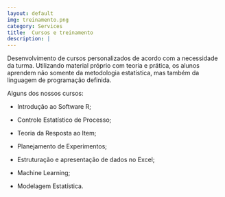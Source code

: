 ```yaml
---
layout: default
img: treinamento.png
category: Services
title:  Cursos e treinamento
description: |
---
```

Desenvolvimento de cursos personalizados de acordo com a necessidade da turma. Utilizando material próprio com teoria e prática, os alunos aprendem não somente da metodologia estatística, mas também da linguagem de programação definida.

Alguns dos nossos cursos:

- Introdução ao Software R;

- Controle Estatístico de Processo;

- Teoria da Resposta ao Item;

- Planejamento de Experimentos;

- Estruturação e apresentação de dados no Excel;

- Machine Learning;

- Modelagem Estatística.


